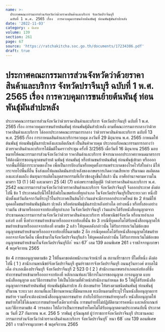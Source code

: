 ```yaml
---
name: >-
  ประกาศคณะกรรมการส่วนจังหวัดว่าด้วยราคาสินค้าและบริการ จังหวัดปราจีนบุรี
  ฉบับที่ 1 พ.ศ. 2565 เรื่อง  การควบคุมการขนย้ายต้นพันธุ์ ท่อนพันธุ์มันสำปะหลัง
date: '2022-11-03'
category: ง พิเศษ
volume: 139
section: 261
page: 67
source: 'https://ratchakitcha.soc.go.th/documents/17234386.pdf'
draft: true
---
```


# ประกาศคณะกรรมการส่วนจังหวัดว่าด้วยราคาสินค้าและบริการ จังหวัดปราจีนบุรี ฉบับที่ 1 พ.ศ. 2565 เรื่อง  การควบคุมการขนย้ายต้นพันธุ์ ท่อนพันธุ์มันสำปะหลัง

ประกาศคณะกรรมการส่วนจังหวัดว่าด้วยราคาสินค้าและบริการ จังหวัดปราจีนบุรี ฉบับที่ 1 พ.ศ. 2565 เรื่อง การควบคุมการขนย้ายต้นพันธุ์ ท่อนพันธุ์มันสำปะหลัง ตามที่คณะกรรมการกลางว่าด้วยราคาสินค้าและบริการ ได้ออกประกาศคณะกรรมการกลาง ว่าด้วยราคาสินค้าและบริการ ฉบับที่ 13 พ.ศ. 2565 เรื่อง การกาหนดสินค้าและบริการควบคุม ลงวันที่ 29 มิถุนายน พ.ศ. 2565 กาหนดให้ต้นพันธุ์ ท่อนพันธุ์มันสาปะหลังและผลิตภัณฑ์ เป็นสินค้าควบคุม ประกอบกับคณะกรรมการกลางว่าด้วยราคาสินค้าและบริการได้มีมติในคราวประชุม ครั้งที่ 3/2565 เมื่อวันที่ 16 มิถุนายน 2565 มอบหมายให้คณะกรรมการส่วนจังหวัดว่าด้วย ราคาสินค้าและบริการ พิจารณาออกประกาศกาหนดมาตรการให้ต้องมีการขออนุญาตขนย้ายต้ นพันธุ์ ท่อนพันธุ์ หรือห้ามขนย้ายต้นพันธุ์ ท่อนพันธุ์เข้ามา หรือออกจากพื้นที่ที่มีการระบาดของโรค เพื่อเป็นการป้องกันหรือหยุดยั้งการแพร่ระบาดของโรคไวรัสใบด่าง มิให้กระจายไปพื้นที่อื่น ซึ่งส่งผลให้ผลผลิตมันสาปะหลังของเกษตรกรเกิดความเสียหาย ปริมาณผ ลผลิตลดลงและส่งผลถึง ต้นทุนการผลิตในอุตสาหกรรมที่เกี่ยวข้องสูงขึ้นไปแล้ว นั้น อาศัยอำนาจตามความในมาตรา 13 (1 ) (4) และมาตรา 25 (4) (7) แห่งพระราชบัญญัติ ว่าด้วยราคาสินค้าและบริการ พ.ศ. 2542 คณะกรรมการส่วนจังหวัดว่าด้วยราคาสินค้าและบริการ จังหวัดปราจีนบุรี จึงออกประกาศ ดังต่อไปนี้ ข้อ 1 ประกาศฉบับนี้ให้ใช้บังคับในเขตท้องที่ทุกอำเภอ ในจังหวัดปราจีนบุรีเป็นระยะเวลา หนึ่งปีนับตั้งแต่วันถัดจากวันที่ระบุไว้ในประกาศเป็นต้นไป เว้นแต่จะมีการออกประกาศใหม่ ข้อ 2 ห้ามมิให้บุคคลใดขนย้ายต้นพันธุ์มันสา ปะหลัง หรือท่อนพันธุ์มันสาปะหลังอย่างใด อย่างหนึ่ง หรือทั้งสองอย่างรวมกัน เข้ามาหรือออกจากท้องที่ทุกอำเภอ ในจังหวัดปราจีนบุรี เว้นแต่จะได้รับหนังสืออนุญาตจากประธานคณะกรรมการส่วนจังหวัดว่าด้วยราคาสินค้าและบริการ หรือพาณิชย์จังหวัด หรือนายอำเภอแห่งท้ องที่ ซึ่งทำการขนย้ายเข้ามาหรือออกจากท้องที่นั้น ข้อ 3 กรณีที่บุคคลใดได้รับหนังสืออนุญาตให้ขนย้ายเข้ามาหรือออกจากท้องที่ ตามข้อ 2 แล้ว ให้บุคคลดังกล่าวนั้น ได้รับการยกเว้นไม่ต้องขออนุญาตขนย้ายเข้ามาหรือออกจากท้องที่อื่นตามข้อ 2 อีก กรณีบุคคลใดได้รับหนังสืออนุญาตให้ขนย้ายออกจากจังหวัดอื่น เพื่อเข้ามาในจังหวัดปราจีนบุรีแล้ว ให้บุคคลดังกล่าวนั้น ได้รับการยกเว้นไม่ต้องขออนุญาตขนย้ายเข้ามาในจังหวัดปราจีนบุรีอีก ้ หนา 67 ่ เลม 139 ตอนพิเศษ 261 ง ราชกิจจานุเบกษา 4 พฤศจิกายน 2565

ข้อ 4 การขออนุญาตตามข้อ 2 ให้ยื่นคาขอต่อพนักงานเจ้าหน้าที่ ณ สถานที่ราชการ ที่ใดที่หนึ่ง ดังต่อไปนี้ ( 1 ) สานักงานพาณิชย์จังหวัดปราจีนบุรี ศูนย์ราชการจังหวัดปราจีนบุรี ถนนสุวินทวงศ์ ตาบลไม้เค็ด อำเภอเมืองปราจีนบุรี จังหวัดปราจีนบุรี 2 523 0 ( 2 ) สำนักงานเกษตรอำเภอแห่งท้องที่ซึ่งทำการขนย้ายเข้ามาหรือออกจากท้องที่ หลักเกณฑ์และวิธีการในการขออนุญาต การอนุญาต แบบหนังสืออนุญาต และวิธีการขนย้าย ให้เป็นไปตามที่หัวหน้าสำนักงานกำหนด ข้อ 5 ให้ผู้ได้รับหนังสืออนุญาตการขนย้ายต้นพันธุ์ ท่อนพันธุ์มันสาปะห ลัง ต้องขนย้าย ให้ตรงตามชนิดต้นพันธุ์ ท่อนพันธุ์ ปริมาณ ระยะเวลา สถานที่และใช้ยานพาหนะที่มีหมายเลข ทะเบียนตามที่ระบุไว้ในหนังสืออนุญาตการขนย้าย รวมทั้งจะต้องนำหนังสืออนุญาตการขนย้าย กำกับไปกับการขนย้ายทุกครั้ง หนังสืออนุญาตให้ขนย้ายให้ใช้ได้เฉพาะการขนย้ายครั้งเดียวเท่านั้น การขนย้ายที่ไม่ปฏิบัติตามวรรคหนึ่ง และหลักเกณฑ์และวิธีการตามข้อ 4 วรรคสอง ให้ถือว่าเป็นการขนย้ายโดยไม่ได้รับอนุญาตตามประกาศฉบับนี้ ประกาศ ณ วันที่ 27 กันยายน พ.ศ. 256 5 วรพันธุ์ สุวัณณุสส์ ผู้ว่าราชการจังหวัดปราจีนบุรี ประธานคณะกรรมการส่วนจังหวัดว่าด้วยราคาสินค้าและบริการ จังหวัดปราจีนบุรี ้ หนา 68 ่ เลม 139 ตอนพิเศษ 261 ง ราชกิจจานุเบกษา 4 พฤศจิกายน 2565

